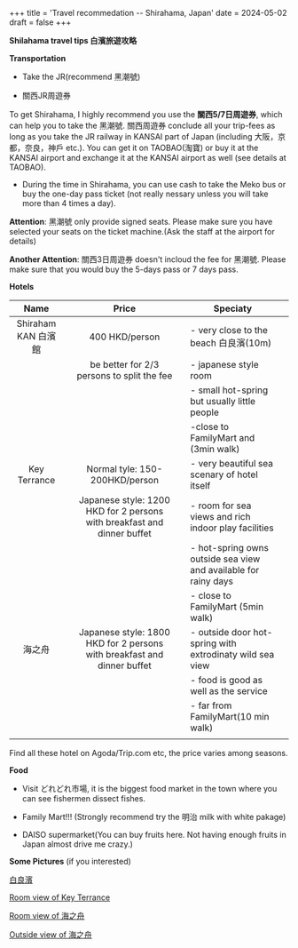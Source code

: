 +++
title = 'Travel recommedation -- Shirahama, Japan'
date = 2024-05-02
draft = false
+++

**Shilahama travel tips 白濱旅遊攻略**


**Transportation**

- Take the JR(recommend 黑潮號)

- 關西JR周遊券

To get Shirahama, I highly recommend you use the **關西5/7日周遊券**, which can help you to take the 黑潮號. 關西周遊券 conclude all your trip-fees as long as you take the JR railway in KANSAI part of Japan (including 大阪，京都，奈良，神戶 etc.). You can get it on TAOBAO(淘寶) or buy it at the KANSAI airport and exchange it at the KANSAI airport as well (see details at TAOBAO).

- During the time in Shirahama, you can use cash to take the Meko bus or buy the one-day pass ticket (not really nessary unless you will take more than 4 times a day).

**Attention**: 黑潮號 only provide signed seats. Please make sure you have selected your seats on the ticket machine.(Ask the staff at the airport for details)

**Another Attention**: 關西3日周遊券 doesn't incloud the fee for 黑潮號. Please make sure that you would buy the 5-days pass or 7 days pass.

**Hotels**

|        Name         |      |                            Price                             |      | Speciaty                                                     |      |
| :-----------------: | ---- | :----------------------------------------------------------: | :--: | ------------------------------------------------------------ | ---- |
| Shiraham KAN 白濱館 |      |                        400 HKD/person                        |      | - very close to the beach 白良濱(10m)                        |      |
|                     |      |          be better for 2/3 persons to split the fee          |      | -  japanese style room                                       |      |
|                     |      |                                                              |      | - small hot-spring but usually little people                 |      |
|                     |      |                                                              |      | -close to FamilyMart and (3min walk)                         |      |
|    Key Terrance     |      |                Normal tyle: 150-200HKD/person                |      | - very beautiful sea scenary of hotel itself                 |      |
|                     |      | Japanese style: 1200 HKD for 2 persons with breakfast and dinner buffet |      | - room for sea views and rich indoor play facilities         |      |
|                     |      |                                                              |      | - hot-spring owns outside sea view and available for rainy days |      |
|                     |      |                                                              |      | - close to FamilyMart (5min walk)                            |      |
|       海之舟        |      | Japanese style: 1800 HKD for 2 persons with breakfast and dinner buffet |      | - outside door hot-spring with extrodinaty wild sea view     |      |
|                     |      |                                                              |      | - food is good as well as the service                        |      |
|                     |      |                                                              |      | - far from FamilyMart(10 min walk)                           |      |
|                     |      |                                                              |      |                                                              |      |

Find all these hotel on Agoda/Trip.com etc, the price varies among seasons.

**Food**

- Visit どれどれ市場, it is the biggest food market in the town where you can see fishermen dissect fishes.

- Family Mart!!! (Strongly recommend try the 明治 milk with white pakage)

- DAISO supermarket(You can buy fruits here. Not having enough fruits in Japan almost drive me crazy.)

  
**Some Pictures** (if you interested)

[白良濱](https://img2.imgtp.com/2024/05/02/rzCVvhzw.JPG)

[Room view of Key Terrance](https://img2.imgtp.com/2024/05/02/5ujHQaBk.jpg)

[Room view of 海之舟](https://img2.imgtp.com/2024/05/02/u85oOuw9.JPG)

[Outside view of 海之舟](https://img2.imgtp.com/2024/05/02/wswaFiTv.JPG)


